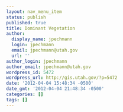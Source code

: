 ```yaml
---
layout: nav_menu_item
status: publish
published: true
title: Dominant Vegetation
author:
  display_name: jpechmann
  login: jpechmann
  email: jpechmann@utah.gov
  url: ''
author_login: jpechmann
author_email: jpechmann@utah.gov
wordpress_id: 5472
wordpress_url: http://gis.utah.gov/?p=5472
date: '2012-04-04 15:48:34 -0500'
date_gmt: '2012-04-04 21:48:34 -0500'
categories: []
tags: []
---
```


